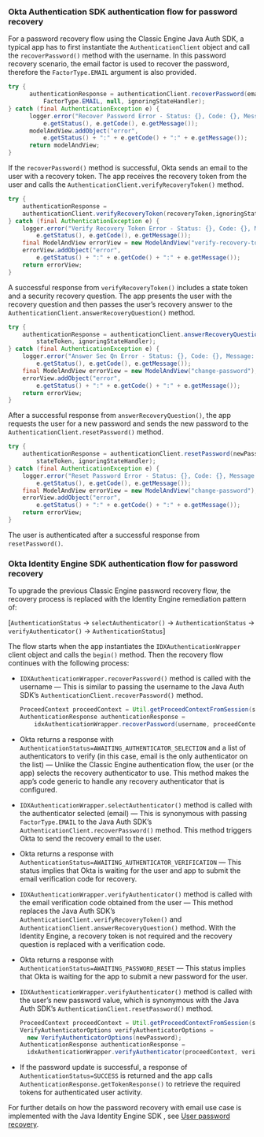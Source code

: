 ### Okta Authentication SDK authentication flow for password recovery

For a password recovery flow using the Classic Engine Java Auth SDK, a typical app has to first instantiate the `AuthenticationClient` object and call the `recoverPassword()` method with the username. In this password recovery scenario, the email factor is used to recover the password, therefore the  `FactorType.EMAIL` argument is also provided.

```java
try {
      authenticationResponse = authenticationClient.recoverPassword(email,
          FactorType.EMAIL, null, ignoringStateHandler);
} catch (final AuthenticationException e) {
      logger.error("Recover Password Error - Status: {}, Code: {}, Message: {}",
          e.getStatus(), e.getCode(), e.getMessage());
      modelAndView.addObject("error",
          e.getStatus() + ":" + e.getCode() + ":" + e.getMessage());
      return modelAndView;
}
```

If the `recoverPassword()` method is successful, Okta sends an email to the user with a recovery token. The app receives the recovery token from the user and calls the `AuthenticationClient.verifyRecoveryToken()` method.

```java
try {
    authenticationResponse =
    authenticationClient.verifyRecoveryToken(recoveryToken,ignoringStateHandler);
} catch (final AuthenticationException e) {
    logger.error("Verify Recovery Token Error - Status: {}, Code: {}, Message: {}",
        e.getStatus(), e.getCode(), e.getMessage());
    final ModelAndView errorView = new ModelAndView("verify-recovery-token");
    errorView.addObject("error",
        e.getStatus() + ":" + e.getCode() + ":" + e.getMessage());
    return errorView;
}
```

A successful response from `verifyRecoveryToken()` includes a state token and a security recovery question. The app presents the user with the recovery question and then passes the user’s recovery answer to the `AuthenticationClient.answerRecoveryQuestion()` method.

```java
try {
    authenticationResponse = authenticationClient.answerRecoveryQuestion(secQnAnswer,
        stateToken, ignoringStateHandler);
} catch (final AuthenticationException e) {
    logger.error("Answer Sec Qn Error - Status: {}, Code: {}, Message: {}",
        e.getStatus(), e.getCode(), e.getMessage());
    final ModelAndView errorView = new ModelAndView("change-password");
    errorView.addObject("error",
        e.getStatus() + ":" + e.getCode() + ":" + e.getMessage());
    return errorView;
}
```

After a successful response from `answerRecoveryQuestion()`, the app requests the user for a new password and sends the new password to the `AuthenticationClient.resetPassword()` method.

```java
try {
    authenticationResponse = authenticationClient.resetPassword(newPassword.toCharArray(),
        stateToken, ignoringStateHandler);
} catch (final AuthenticationException e) {
    logger.error("Reset Password Error - Status: {}, Code: {}, Message: {}",
        e.getStatus(), e.getCode(), e.getMessage());
    final ModelAndView errorView = new ModelAndView("change-password");
    errorView.addObject("error",
        e.getStatus() + ":" + e.getCode() + ":" + e.getMessage());
    return errorView;
}
```

The user is authenticated after a successful response from `resetPassword()`.

### Okta Identity Engine SDK authentication flow for password recovery

To upgrade the previous Classic Engine password recovery flow, the recovery process is replaced with the Identity Engine remediation pattern of:

[`AuthenticationStatus` -> `selectAuthenticator()` -> `AuthenticationStatus` -> `verifyAuthenticator()` -> `AuthenticationStatus`]

The flow starts when the app instantiates the `IDXAuthenticationWrapper` client object and calls the `begin()` method. Then the recovery flow continues with the following process:

- `IDXAuthenticationWrapper.recoverPassword()` method is called with the username &mdash; This is similar to passing the username to the Java Auth SDK’s `AuthenticationClient.recoverPassword()` method.

  ```java
  ProceedContext proceedContext = Util.getProceedContextFromSession(session);
  AuthenticationResponse authenticationResponse =
      idxAuthenticationWrapper.recoverPassword(username, proceedContext);
  ```

- Okta returns a response with `AuthenticationStatus=AWAITING_AUTHENTICATOR_SELECTION` and a list of authenticators to verify (in this case, email is the only authenticator on the list) &mdash; Unlike the Classic Engine authentication flow, the user (or the app) selects the recovery authenticator to use. This method makes the app’s code generic to handle any recovery authenticator that is configured.

- `IDXAuthenticationWrapper.selectAuthenticator()` method is called with the authenticator selected (email) &mdash;  This is synonymous with passing `FactorType.EMAIL` to the Java Auth SDK’s `AuthenticationClient.recoverPassword()` method. This method triggers Okta to send the recovery email to the user.

- Okta returns a response with `AuthenticationStatus=AWAITING_AUTHENTICATOR_VERIFICATION` &mdash; This status implies that Okta is waiting for the user and app to submit the email verification code for recovery.

- `IDXAuthenticationWrapper.verifyAuthenticator()` method is called with the email verification code obtained from the user &mdash; This method replaces the Java  Auth SDK’s `AuthenticationClient.verifyRecoveryToken()`  and `AuthenticationClient.answerRecoveryQuestion()` method. With the Identity Engine, a recovery token is not required and the recovery question is replaced with a verification code.

- Okta returns a response with `AuthenticationStatus=AWAITING_PASSWORD_RESET` &mdash; This status implies that Okta is waiting for the app to submit a new password for the user.

- `IDXAuthenticationWrapper.verifyAuthenticator()` method is called with the user’s new password value, which is synonymous with the Java Auth SDK’s `AuthenticationClient.resetPassword()` method.

  ```java
  ProceedContext proceedContext = Util.getProceedContextFromSession(session);
  VerifyAuthenticatorOptions verifyAuthenticatorOptions =
    new VerifyAuthenticatorOptions(newPassword);
  AuthenticationResponse authenticationResponse =
    idxAuthenticationWrapper.verifyAuthenticator(proceedContext, verifyAuthenticatorOptions);
  ```

- If the password update is successful, a response of `AuthenticationStatus=SUCCESS` is returned and the app calls `AuthenticationResponse.getTokenResponse()` to retrieve the required tokens for authenticated user activity.

For further details on how the password recovery with email use case is implemented with the Java Identity Engine SDK , see [User password recovery](/docs/guides/oie-embedded-sdk-use-case-pwd-recovery-mfa/java/main/).
